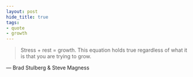 ```yaml
---
layout: post
hide_title: true
tags:
- quote
- growth
---
```

> Stress + rest = growth. This equation holds true regardless of what it is that you are trying to grow.

— Brad Stulberg & Steve Magness
